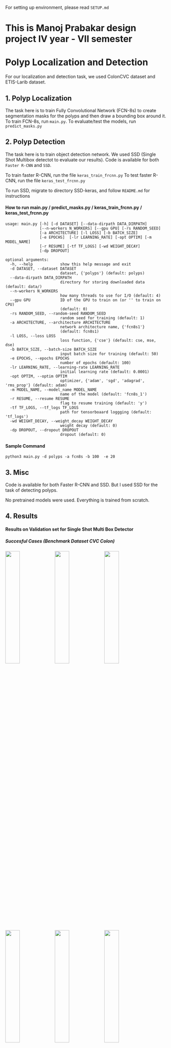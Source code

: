 For setting up environment, please read `SETUP.md`
# This is Manoj Prabakar design project IV year - VII semester
# Polyp Localization and Detection



For our localization and detection task, we used ColonCVC dataset and ETIS-Larib dataset.


## 1. Polyp Localization

The task here is to train Fully Convolutional Network (FCN-8s)  to create segmentation masks for the polyps and then draw a bounding box around it.
To train FCN-8s, run `main.py`.
To evaluate/test the models, run `predict_masks.py`


## 2. Polyp Detection

The task here is to train object detection network. We used SSD (Single Shot Multibox detectot to evaluate our results).
Code is available for both `Faster R-CNN` and `SSD`.

To train faster R-CNN, run the file `keras_train_frcnn.py`
To test faster R-CNN, run the file `keras_test_frcnn.py`

To run SSD, migrate to directory SSD-keras, and follow `README.md` for instructions

#### How to run main.py / predict_masks.py / keras_train_frcnn.py / keras_test_frcnn.py
```
usage: main.py [-h] [-d DATASET] [--data-dirpath DATA_DIRPATH]
               [--n-workers N_WORKERS] [--gpu GPU] [-rs RANDOM_SEED]
               [-a ARCHITECTURE] [-l LOSS] [-b BATCH_SIZE]
               [-e EPOCHS]  [-lr LEARNING_RATE] [-opt OPTIM] [-m MODEL_NAME]
               [-r RESUME] [-tf TF_LOGS] [-wd WEIGHT_DECAY]
               [-dp DROPOUT]

optional arguments:
  -h, --help            show this help message and exit
  -d DATASET, --dataset DATASET
                        dataset, {'polyps'} (default: polyps)
  --data-dirpath DATA_DIRPATH
                        directory for storing downloaded data (default: data/)
  --n-workers N_WORKERS
                        how many threads to use for I/O (default: 4)
  --gpu GPU             ID of the GPU to train on (or '' to train on CPU)
                        (default: 0)
  -rs RANDOM_SEED, --random-seed RANDOM_SEED
                        random seed for training (default: 1)
  -a ARCHITECTURE, --architecture ARCHITECTURE
                        network architecture name, {'fcn8s1'}
                        (default: fcn8s1)
  -l LOSS, --loss LOSS
                        loss function, {'cse'} (default: cse, mse, dse)
  -b BATCH_SIZE, --batch-size BATCH_SIZE
                        input batch size for training (default: 50)
  -e EPOCHS, --epochs EPOCHS
                        number of epochs (default: 100)
  -lr LEARNING_RATE, --learning-rate LEARNING_RATE
                        initial learning rate (default: 0.0001)
  -opt OPTIM, --optim OPTIM
                        optimizer, {'adam', 'sgd', 'adagrad', 'rms_prop'} (default: adam)
  -m MODEL_NAME, --model_name MODEL_NAME
                        name of the model (default: 'fcn8s_1')
  -r RESUME, --resume RESUME
                        flag to resume training (default: 'y')
  -tf TF_LOGS, --tf_logs TF_LOGS
                        path for tensorboaard loggging (default: 'tf_logs')
  -wd WEIGHT_DECAY, --weight_decay WEIGHT_DECAY
                        weight decay (default: 0)
  -dp DROPOUT, --dropout DROPOUT
                        dropout (default: 0)
```
#### Sample Command
```
python3 main.py -d polyps -a fcn8s -b 100  -e 20
```


## 3. Misc

Code is available for both Faster R-CNN and SSD. But I used SSD for the task of detecting polyps.


No pretrained models were used. Everything is trained from scratch.



## 4. Results

#### Results on Validation set for Single Shot Multi Box Detector

##### Succesful Cases (Benchmark Dataset CVC Colon)
<p float="left">
<img src="images/CVC/1.png" width="30%" />
<img src="images/CVC/2.png" width="30%" />
<img src="images/CVC/3.png" width="30%" />
</p>

<p float="left">
<img src="images/CVC/4.png" width="30%" />
<img src="images/CVC/5.png" width="30%" />
<img src="images/CVC/1.png" width="30%" />
</p>


<!--
##### Succesful Cases (Hospital Dataset)
<p float="left">
<img src="images/hospital/h1.png" width="30%" />
<img src="images/hospital/h2.png" width="30%" />
<img src="images/hospital/h3.png" width="30%" />
</p>
<p float="left">
<img src="images/hospital/h4.png" width="30%" />
<img src="images/hospital/h5.png" width="30%" />
<img src="images/hospital/h1.png" width="30%" />
</p>
-->





#####  Failure Cases (Benchmark Dataset CVC Colon)
<p float="left">
<img src="C:/Users/MANOJ PRABAKAR B/Downloads/images/cvc/e4.png" width="30%" />
<img src="C:/Users/MANOJ PRABAKAR B/Downloads/images/cvc/112.png" width="30%" />
<img src="C:/Users/MANOJ PRABAKAR B/Downloads/images/cvc/113.png" width="30%" />
</p>

<p float="left">
<img src="C:/Users/MANOJ PRABAKAR B/Downloads/images/cvc/e4.png" width="30%" />
<img src="C:/Users/MANOJ PRABAKAR B/Downloads/images/cvc/e5.png" width="30%" />
<img src="C:/Users/MANOJ PRABAKAR B/Downloads/images/cvc/e6.png" width="30%" />
</p>

<!--
##### Failure Cases (Hospital Dataset)
<p float="left">
<img src="C:/Users/MANOJ PRABAKAR B/Downloads/images/hospital/h1.png" width="30%" />
<img src="C:/Users/MANOJ PRABAKAR B/Downloads/images/hospital/h2.png" width="30%" />
<img src="C:/Users/MANOJ PRABAKAR B/Downloads/images/hospital/h3.png" width="30%" />
</p>
<p float="left">
<img src="C:/Users/MANOJ PRABAKAR B/Downloads/images/hospital/h4.png" width="30%" />
<img src="C:/Users/MANOJ PRABAKAR B/Downloads/images/hospital/h5.png" width="30%" />
<img src="C:/Users/MANOJ PRABAKAR B/Downloads/images/hospital/h6.png" width="30%" />
</p>
-->

